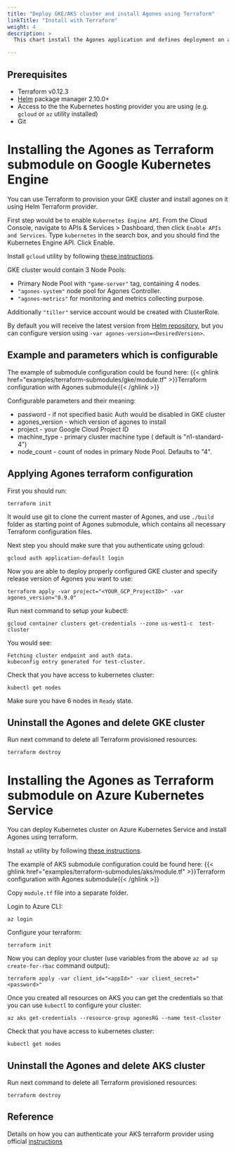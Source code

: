 ```yaml
---
title: "Deploy GKE/AKS cluster and install Agones using Terraform"
linkTitle: "Install with Terraform"
weight: 4
description: >
  This chart install the Agones application and defines deployment on a [Kubernetes](http://kubernetes.io) cluster using the Terraform.

---
```


## Prerequisites

- Terraform v0.12.3
- [Helm](https://docs.helm.sh/helm/) package manager 2.10.0+
- Access to the the Kubernetes hosting provider you are using (e.g. `gcloud` or `az` utility installed)
- Git

# Installing the Agones as Terraform submodule on Google Kubernetes Engine

You can use Terraform to provision your GKE cluster and install agones on it using Helm Terraform provider.

First step would be to enable `Kubernetes Engine API`. From the Cloud Console, navigate to APIs & Services > Dashboard, then click `Enable APIs and Services`. Type `kubernetes` in the search box, and you should find the Kubernetes Engine API. Click Enable.

Install `gcloud` utility by following [these instructions](https://cloud.google.com/sdk/install).

GKE cluster would contain 3 Node Pools:
- Primary Node Pool with `"game-server"` tag, containing 4 nodes.
- `"agones-system"` node pool for Agones Controller.
- `"agones-metrics"` for monitoring and metrics collecting purpose.

Additionally `"tiller"` service account would be created with ClusterRole.

By default you will receive the latest version from [Helm repository](https://agones.dev/chart/stable), but you can configure version using `-var agones-version=<DesiredVersion>`.

## Example and parameters which is configurable

The example of submodule configuration could be found here:
 {{< ghlink href="examples/terraform-submodules/gke/module.tf" >}}Terraform configuration with Agones submodule{{< /ghlink >}}

Configurable parameters and their meaning:
- password - if not specified basic Auth would be disabled in GKE cluster
- agones_version - which version of agones to install
- project - your Google Cloud Project ID
- machine_type - primary cluster machine type ( default is "n1-standard-4")
- node_count - count of nodes in primary Node Pool. Defaults to "4".

## Applying Agones terraform configuration

First you should run:
```
terraform init
```

It would use git to clone the current master of Agones, and use `./build` folder as starting point of Agones submodule, which contains all necessary Terraform configuration files.

Next step you should make sure that you authenticate using gcloud:
```
gcloud auth application-default login
```

Now you are able to deploy properly configured GKE cluster and specify release version of Agones you want to use:
```
terraform apply -var project="<YOUR_GCP_ProjectID>" -var agones_version="0.9.0"
```

Run next command to setup your kubectl:
```
gcloud container clusters get-credentials --zone us-west1-c  test-cluster
```

You would see:
```
Fetching cluster endpoint and auth data.
kubeconfig entry generated for test-cluster.
```

Check that you have access to kubernetes cluster:
```
kubectl get nodes
```

Make sure you have 6 nodes in `Ready` state.

## Uninstall the Agones and delete GKE cluster

Run next command to delete all Terraform provisioned resources:
```
terraform destroy
```

# Installing the Agones as Terraform submodule on Azure Kubernetes Service

You can deploy Kubernetes cluster on Azure Kubernetes Service and install Agones using terraform.

Install `az` utility by following [these instructions](https://docs.microsoft.com/en-us/cli/azure/install-azure-cli?view=azure-cli-latest).

The example of AKS submodule configuration could be found here:
 {{< ghlink href="examples/terraform-submodules/aks/module.tf" >}}Terraform configuration with Agones submodule{{< /ghlink >}}

Copy `module.tf` file into a separate folder.

Login to Azure CLI:
```
az login
```

Configure your terraform:
```
terraform init
```

Now you can deploy your cluster (use variables from the above `az ad sp create-for-rbac` command output):
```
terraform apply -var client_id="<appId>" -var client_secret="<password>"
```

Once you created all resources on AKS you can get the credentials so that you can use `kubectl` to configure your cluster:
```
az aks get-credentials --resource-group agonesRG --name test-cluster
```

Check that you have access to kubernetes cluster:
```
kubectl get nodes
```

## Uninstall the Agones and delete AKS cluster

Run next command to delete all Terraform provisioned resources:
```
terraform destroy
```

## Reference 
Details on how you can authenticate your AKS terraform provider using official [instructions](https://www.terraform.io/docs/providers/azurerm/auth/service_principal_client_secret.html)
